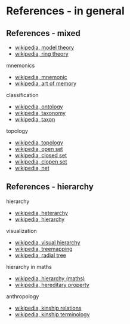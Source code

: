 
<!-- ======================================================================= -->
# References - in general

<!-- ======================================================================= -->
## References - mixed

* [wikipedia, model theory](https://en.wikipedia.org/wiki/Model_theory)
* [wikipedia, ring theory](https://en.wikipedia.org/wiki/Ring_theory)

mnemonics

* [wikipedia, mnemonic](https://en.wikipedia.org/wiki/Mnemonic)
* [wikipedia, art of memory](https://en.wikipedia.org/wiki/Art_of_memory)

classification

* [wikipedia, ontology](https://en.wikipedia.org/wiki/Ontology_%28information_science%29)
* [wikipedia, taxonomy](https://en.wikipedia.org/wiki/Taxonomy_%28general%29)
* [wikipedia, taxon](https://en.wikipedia.org/wiki/Taxon)

topology

* [wikipedia, topology](https://en.wikipedia.org/wiki/Topology)
* [wikipedia, open set](https://en.wikipedia.org/wiki/Open_set)
* [wikipedia, closed set](https://en.wikipedia.org/wiki/Closed_set)
* [wikipedia, clopen set](https://en.wikipedia.org/wiki/Clopen_set)
* [wikipedia, net](https://en.wikipedia.org/wiki/Net_%28mathematics%29)

<!-- ======================================================================= -->
## References - hierarchy

hierarchy

* [wikipedia, heterarchy](https://en.wikipedia.org/wiki/Heterarchy)
* [wikipedia, hierarchy](https://en.wikipedia.org/wiki/Hierarchy)

visualization

* [wikipedia, visual hierarchy](https://en.wikipedia.org/wiki/Visual_hierarchy)
* [wikipedia, treemapping](https://en.wikipedia.org/wiki/Treemapping)
* [wikipedia, radial tree](https://en.wikipedia.org/wiki/Radial_tree)

hierarchy in maths

* [wikipedia, hierarchy (maths)](https://en.wikipedia.org/wiki/Hierarchy_%28mathematics%29)
* [wikipedia, hereditary property](https://en.wikipedia.org/wiki/Hereditary_property)

anthropology

* [wikipedia, kinship relations](https://en.wikipedia.org/wiki/Kinship)
* [wikipedia, kinship terminology](https://en.wikipedia.org/wiki/Kinship_terminology)
